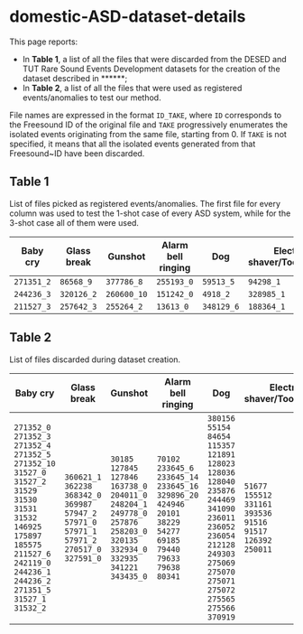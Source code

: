 # domestic-ASD-dataset-details

This page reports:
* In **Table 1**, a list of all the files that were discarded from the DESED and TUT Rare Sound Events Development datasets for the creation of the dataset described in ******;
* In **Table 2**, a list of all the files that were used as registered events/anomalies to test our method.

File names are expressed in the format `ID_TAKE`, where `ID` corresponds to the Freesound ID of the original file and `TAKE` progressively enumerates the isolated events originating from the same file, starting from 0. If `TAKE` is not specified, it means that all the isolated events generated from that Freesound~ID have been discarded.

## Table 1
List of files picked as registered events/anomalies. The first file for every column was used to test the 1-shot case of every ASD system, while for the 3-shot case all of them were used.

| Baby cry   | Glass break   | Gunshot     | Alarm bell ringing   | Dog        | Electric shaver/Toothbrush   |
|------------|---------------|-------------|----------------------|------------|------------------------------|
| `271351_2` | `86568_9`     | `377786_8`  | `255193_0`           | `59513_5`  | `94298_1`                    |
| `244236_3` | `320126_2`    | `260600_10` | `151242_0`           | `4918_2`   | `328985_1`                   |
| `211527_3` | `257642_3`    | `255264_2`  | `13613_0`            | `348129_6` | `188364_1`                   |

## Table 2
List of files discarded during dataset creation.

| Baby cry                                                                                                                                                                                                                                                                                                                                                                                                       | Glass break                                                                                                                                                                         | Gunshot                                                                                                                                                                                                                                                     | Alarm bell ringing                                                                                                                                                                                                                                                        | Dog                                                                                                                                                                                                                                                                                                                                                      | Electric shaver/Toothbrush                                                                                              |
|----------------------------------------------------------------------------------------------------------------------------------------------------------------------------------------------------------------------------------------------------------------------------------------------------------------------------------------------------------------------------------------------------------------|-------------------------------------------------------------------------------------------------------------------------------------------------------------------------------------|-------------------------------------------------------------------------------------------------------------------------------------------------------------------------------------------------------------------------------------------------------------|---------------------------------------------------------------------------------------------------------------------------------------------------------------------------------------------------------------------------------------------------------------------------|----------------------------------------------------------------------------------------------------------------------------------------------------------------------------------------------------------------------------------------------------------------------------------------------------------------------------------------------------------|-------------------------------------------------------------------------------------------------------------------------|
| `271352_0 `<br /> `271352_3 `<br /> `271352_4 `<br /> `271352_5 `<br /> `271352_10`<br /> `31527_0  `<br /> `31527_2  `<br /> `31529     `<br /> `31530     `<br /> `31531     `<br /> `31532     `<br /> `146925    `<br /> `175897    `<br /> `185575    `<br /> `211527_6 `<br /> `242119_0 `<br /> `244236_1 `<br /> `244236_2 `<br /> `271351_5 `<br /> `31527_1  `<br /> `31532_2  `<br /> | `360621_1`<br /> `362238   `<br /> `368342_0`<br /> `369987   `<br /> `57947_2 `<br /> `57971_0 `<br /> `57971_1 `<br /> `57971_2 `<br /> `270517_0`<br /> `327591_0`<br /> | `30185    `<br /> `127845   `<br /> `127846   `<br /> `163738_0`<br /> `204011_0`<br /> `248204_1`<br /> `249778_0`<br /> `257876   `<br /> `258203_0`<br /> `320135   `<br /> `332934_0`<br /> `332935   `<br /> `341221   `<br /> `343435_0`<br /> | `70102     `<br /> `233645_6 `<br /> `233645_14`<br /> `233645_16`<br /> `329896_20`<br /> `424946    `<br /> `20101     `<br /> `38229     `<br /> `54277     `<br /> `69185     `<br /> `79440     `<br /> `79633     `<br /> `79638     `<br /> `80341     `<br /> | `380156`<br /> `55154 `<br /> `84654 `<br /> `115357`<br /> `121891`<br /> `128023`<br /> `128036`<br /> `128040`<br /> `235876`<br /> `244469`<br /> `341090`<br /> `236011`<br /> `236052`<br /> `236054`<br /> `212128`<br /> `249303`<br /> `275069`<br /> `275070`<br /> `275071`<br /> `275072`<br /> `275565`<br /> `275566`<br /> `370919`<br /> | `51677 `<br /> `155512`<br /> `331161`<br /> `393536`<br /> `91516 `<br /> `91517 `<br /> `126392`<br /> `250011`<br /> |
